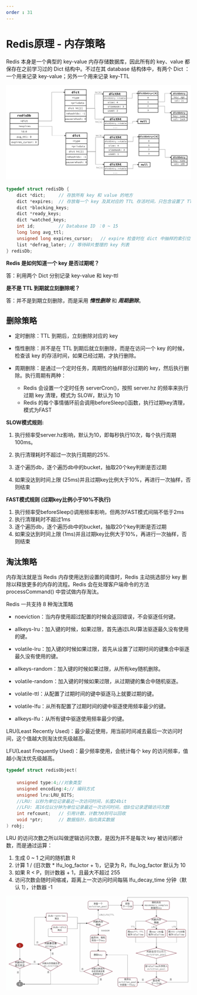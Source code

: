 ```yaml
---
order : 31
---
```


# Redis原理 - 内存策略

Redis 本身是一个典型的 key-value 内存存储数据库，因此所有的 key、value 都保存在之前学习过的 Dict 结构中。不过在其 database 结构体中，有两个 Dict ：一个用来记录 key-value；另外一个用来记录 key-TTL

![](../../../assets/redis-memery-strategy/2023-06-22-17-58-07.png)


```c
typedef struct redisDb {
    dict *dict;     // 存放所有 key 和 value 的地方
    dict *expires;  // 存放每一个 key 及其对应的 TTL 存活时间，只包含设置了 TTL 的 key
    dict *blocking_keys;   
    dict *ready_keys;
    dict *watched_keys;
    int id;         // Database ID ：0 ~ 15
    long long avg_ttl;  
    unsigned long expires_cursor;   // expire 检查时在 dict 中抽样的索引位置
    list *defrag_later; // 等待碎片整理的 key 列表
} redisDb;
```

**Redis 是如何知道一个 key 是否过期呢？**

答：利用两个 Dict 分别记录 key-value 和 key-ttl 

**是不是 TTL 到期就立刻删除呢？**

答：并不是到期立刻删除，而是采用 ***惰性删除*** 和 ***周期删除***。

## 删除策略



- 定时删除：TTL 到期后，立刻删除对应的 key

- 惰性删除：并不是在 TTL 到期后就立刻删除，而是在访问一个 key 的时候，检查该 key 的存活时间，如果已经过期，才执行删除。

- 周期删除：是通过一个定时任务，周期性的抽样部分过期的 key，然后执行删除。执行周期有两种：
    - Redis 会设置一个定时任务 serverCron()，按照 server.hz 的频率来执行过期 key 清理，模式为 SLOW，默认为 10
    - Redis 的每个事情循环前会调用beforeSleep()函数，执行过期key清理，模式为FAST

**SLOW模式规则:**

1. 执行频率受server.hz影响，默认为10，即每秒执行10次，每个执行周期100ms。
2. 执行清理耗时不超过一次执行周期的25%.

3. 逐个遍历db，逐个遍历db中的bucket，抽取20个key判断是否过期
4. 如果没达到时间上限 (25ms)并且过期key比例大于10%，再进行一次抽样，否则结束

**FAST模式规则 (过期key比例小于10%不执行)**
1. 执行频率受beforeSleep()调用频率影响，但两次FAST模式间隔不低于2ms
2. 执行清理耗时不超过1ms
3. 逐个遍历db，逐个遍历db中的bucket，抽取20个key判断是否过期
4. 如果没达到时间上限 (1ms)并且过期key比例大于10%，再进行一次抽样，否则结束

## 淘汰策略

内存淘汰就是当 Redis 内存使用达到设置的阈值时，Redis 主动挑选部分 key 删除以释放更多的内存的流程。Redis 会在处理客户端命令的方法 processCommand() 中尝试做内存淘汰。

Redis 一共支持 8 种淘汰策略

- noeviction：当内存使用超过配置的时候会返回错误，不会驱逐任何键。

- allkeys-lru：加入键的时候，如果过限，首先通过LRU算法驱逐最久没有使用的键。

- volatile-lru：加入键的时候如果过限，首先从设置了过期时间的键集合中驱逐最久没有使用的键。

- allkeys-random：加入键的时候如果过限，从所有key随机删除。

- volatile-random：加入键的时候如果过限，从过期键的集合中随机驱逐。

- volatile-ttl：从配置了过期时间的键中驱逐马上就要过期的键。

- volatile-lfu：从所有配置了过期时间的键中驱逐使用频率最少的键。

- allkeys-lfu：从所有键中驱逐使用频率最少的键。

LRU(Least Recently Used)：最少最近使用，用当前时间减去最后一次访问时间，这个值越大则淘汰优先级越高。

LFU(Least Frequently Used)：最少频率使用，会统计每个 key 的访问频率，值越小淘汰优先级越高。

```c
typedef struct redisObject(

    unsigned type:4;//对象类型
    unsigned encoding:4;// 编码方式
    unsigned lru:LRU_BITS;
    //LRU: 以秒为单位记录最近一次访问时间，长度24bit
    //LFU: 高16位以分钟为单位记录最近一次访问时间，低8位记录逻辑访问次数
    int refcount;   // 引用计数，计数为0则可以回收
    void *ptr;      // 数据指针，指向真实数据
) robj;
```

LRU 的访问次数之所以叫做逻辑访问次数，是因为并不是每次 key 被访问都计数，而是通过运算：

1. 生成 0 ~ 1 之间的随机数 R
2. 计算 1 / (旧次数 * lfu_log_factor + 1)，记录为 R，lfu_log_factor 默认为 10
3. 如果 R < P，则计数器 + 1，且最大不超过 255
4. 访问次数会随时间缩减，距离上一次访问时间每隔 lfu_decay_time 分钟（默认 1），计数器 -1

![](../../../assets/redis-memery-strategy/2023-06-22-18-41-05.png)